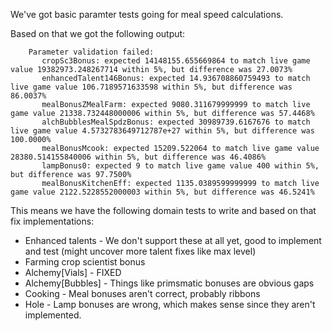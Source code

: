We've got basic paramter tests going for meal speed calculations.

Based on that we got the following output:

```
    Parameter validation failed:
       cropSc3Bonus: expected 14148155.655669864 to match live game value 19382973.248267714 within 5%, but difference was 27.0073%
       enhancedTalent146Bonus: expected 14.936708860759493 to match live game value 106.7189571633598 within 5%, but difference was 86.0037%
       mealBonusZMealFarm: expected 9080.311679999999 to match live game value 21338.732448000006 within 5%, but difference was 57.4468%
       alchBubblesMealSpdzBonus: expected 30989739.6167676 to match live game value 4.5732783649712787e+27 within 5%, but difference was 100.0000%
       mealBonusMcook: expected 15209.522064 to match live game value 28380.514155840006 within 5%, but difference was 46.4086%
       lampBonus0: expected 9 to match live game value 400 within 5%, but difference was 97.7500%
       mealBonusKitchenEff: expected 1135.0389599999999 to match live game value 2122.5228552000003 within 5%, but difference was 46.5241%
```

This means we have the following domain tests to write and based on that fix implementations:
* Enhanced talents - We don't support these at all yet, good to implement and test (might uncover more talent fixes like max level)
* Farming crop scientist bonus 
* Alchemy[Vials] - FIXED
* Alchemy[Bubbles] - Things like primsmatic bonuses are obvious gaps
* Cooking - Meal bonuses aren't correct, probably ribbons
* Hole - Lamp bonuses are wrong, which makes sense since they aren't implemented.
